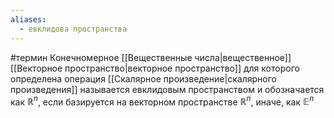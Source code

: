 ```yaml
---
aliases:
  - евклидова пространства
---
```

#термин
Конечномерное [[Вещественные числа|вещественное]] [[Векторное пространство|векторное пространство]] для которого определена операция [[Скалярное произведение|скалярного произведения]] называется евклидовым пространством и обозначается как $\mathbb{R}^n$, если базируется на векторном пространстве $\mathbb{R}^n$, иначе, как $\mathbb{E}^n$